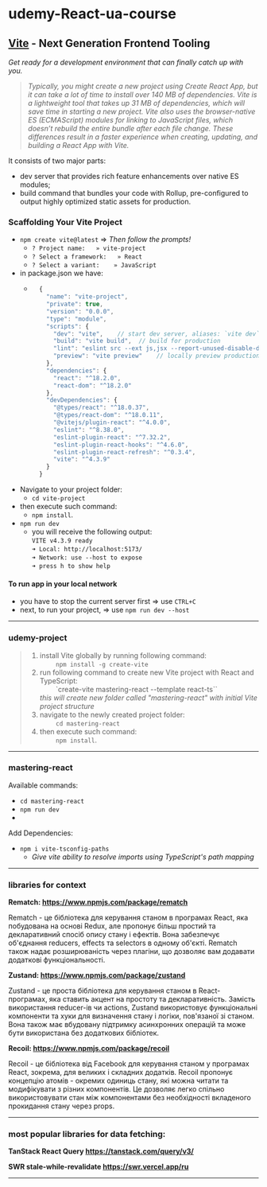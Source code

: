 # udemy-React-ua-course

## [Vite](https://vitejs.dev/) - Next Generation Frontend Tooling
_Get ready for a development environment that can finally catch up with you._

> _Typically, you might create a new project using Create React App, but it can take a lot of time to install over 140 MB of dependencies. Vite is a lightweight tool that takes up 31 MB of dependencies, which will save time in starting a new project. Vite also uses the browser-native ES (ECMAScript) modules for linking to JavaScript files, which doesn’t rebuild the entire bundle after each file change. These differences result in a faster experience when creating, updating, and building a React App with Vite._

It consists of two major parts:
* dev server that provides rich feature enhancements over native ES modules;
* build command that bundles your code with Rollup, pre-configured to output highly optimized static assets for production.

### Scaffolding Your Vite Project
  * `npm create vite@latest` => _Then follow the prompts!_
     - `? Project name:   » vite-project`
     - `? Select a framework:   » React`
     - `? Select a variant:    » JavaScript`
  * in package.json we have:
    - ```javascript
        {
          "name": "vite-project",
          "private": true,
          "version": "0.0.0",
          "type": "module",
          "scripts": {
            "dev": "vite",    // start dev server, aliases: `vite dev`, `vite serve`
            "build": "vite build",  // build for production
            "lint": "eslint src --ext js,jsx --report-unused-disable-directives --max-warnings 0",
            "preview": "vite preview"    // locally preview production build
          },
          "dependencies": {
            "react": "^18.2.0",
            "react-dom": "^18.2.0"
          },
          "devDependencies": {
            "@types/react": "^18.0.37",
            "@types/react-dom": "^18.0.11",
            "@vitejs/plugin-react": "^4.0.0",
            "eslint": "^8.38.0",
            "eslint-plugin-react": "^7.32.2",
            "eslint-plugin-react-hooks": "^4.6.0",
            "eslint-plugin-react-refresh": "^0.3.4",
            "vite": "^4.3.9"
          }
        }
      ```
  * Navigate to your project folder:
    - ``cd vite-project``
  * then execute such command:
    - ``npm install``.
  * ``npm run dev``
    - you will receive the following output:\
       `VITE v4.3.9 ready`\
       `➜ Local: http://localhost:5173/`\
       `➜ Network: use --host to expose`\
       `➜ press h to show help`

#### To run app in your local network
  + you have to stop the current server first => use `CTRL+C`
  + next, to run your project, => use `npm run dev --host`

- - -

### udemy-project

> 1. install Vite globally by running following command:\
>  &emsp; &emsp;``npm install -g create-vite``
> 2. run following command to create new Vite project with React and TypeScript:\
>  &emsp; &emsp;`create-vite mastering-react --template react-ts``\
>  _this  will create new folder called "mastering-react" with initial Vite project structure_
> 3. navigate to the newly created project folder:\
>  &emsp; &emsp;``cd mastering-react``
> 4. then execute such command:\
>   &emsp; &emsp;``npm install``.

- - -

### mastering-react

Available commands:
  * ``cd mastering-react``
  * ``npm run dev``
  * 
Add Dependencies:
  + ``npm i vite-tsconfig-paths``
    - _Give vite ability to resolve imports using TypeScript's path mapping_

- - -

### libraries for context

**Rematch: https://www.npmjs.com/package/rematch**

Rematch - це бібліотека для керування станом в програмах React, яка побудована на основі Redux, але пропонує більш простий та декларативний спосіб опису стану і ефектів. Вона забезпечує об'єднання reducers, effects та selectors в одному об'єкті. Rematch також надає розширюваність через плагіни, що дозволяє вам додавати додаткові функціональності.

**Zustand: https://www.npmjs.com/package/zustand**

Zustand - це проста бібліотека для керування станом в React-програмах, яка ставить акцент на простоту та декларативність. Замість використання reducer-ів чи actions, Zustand використовує функціональні компоненти та хуки для визначення стану і логіки, пов'язаної зі станом. Вона також має вбудовану підтримку асинхронних операцій та може бути використана без додаткових бібліотек.

**Recoil: https://www.npmjs.com/package/recoil**

Recoil - це бібліотека від Facebook для керування станом у програмах React, зокрема, для великих і складних додатків. Recoil пропонує концепцію атомів - окремих одиниць стану, які можна читати та модифікувати з різних компонентів. Це дозволяє легко спільно використовувати стан між компонентами без необхідності вкладеного прокидання стану через props.

- - -

### most popular libraries for data fetching:

**TanStack React Query https://tanstack.com/query/v3/**

**SWR stale-while-revalidate https://swr.vercel.app/ru**

- - -

